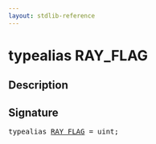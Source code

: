 ```yaml
---
layout: stdlib-reference
---
```


# typealias RAY\_FLAG

## Description



## Signature

<pre>
<span class='code_keyword'>typealias</span> <a href="/stdlib-reference/types/RAY_FLAG" class="code_type">RAY_FLAG</a> = <span class="code_keyword">uint</span>;
</pre>

